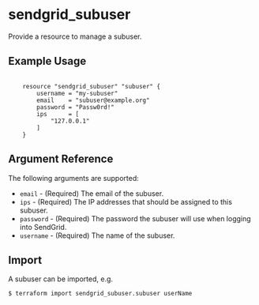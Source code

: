 # sendgrid_subuser

Provide a resource to manage a subuser.

## Example Usage

```hcl

	resource "sendgrid_subuser" "subuser" {
		username = "my-subuser"
		email    = "subuser@example.org"
		password = "Passw0rd!"
		ips      = [
			"127.0.0.1"
		]
	}

```

## Argument Reference

The following arguments are supported:

* `email` - (Required) The email of the subuser.
* `ips` - (Required) The IP addresses that should be assigned to this subuser.
* `password` - (Required) The password the subuser will use when logging into SendGrid.
* `username` - (Required) The name of the subuser.


## Import

A subuser can be imported, e.g.
```hcl
$ terraform import sendgrid_subuser.subuser userName
```
